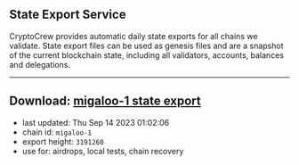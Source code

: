 ## State Export Service
CryptoCrew provides automatic daily state exports for all chains we validate. State export files can be used as genesis files and are a snapshot of the current blockchain state, including all validators, accounts, balances and delegations.

---
**Download: [migaloo-1 state export](https://dl.ccvalidators.com/SERVICE/migaloo/migaloo-1_export_3191260.json)**
---

- last updated: Thu Sep 14 2023 01:02:06
- chain id: `migaloo-1`
- export height: `3191260`
- use for: airdrops, local tests, chain recovery
